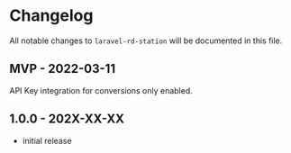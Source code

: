 # Changelog

All notable changes to `laravel-rd-station` will be documented in this file.

## MVP - 2022-03-11

API Key integration for conversions only enabled.

## 1.0.0 - 202X-XX-XX

- initial release
